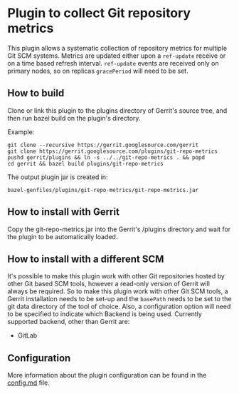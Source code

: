 # Plugin to collect Git repository metrics

This plugin allows a systematic collection of repository metrics for multiple Git SCM systems.
Metrics are updated either upon a `ref-update` receive or on a time based refresh interval.
`ref-update` events are received only on primary nodes, so on replicas `gracePeriod` will need to be set.

## How to build

Clone or link this plugin to the plugins directory of Gerrit's source tree, and then run bazel build
on the plugin's directory.

Example:

```
git clone --recursive https://gerrit.googlesource.com/gerrit
git clone https://gerrit.googlesource.com/plugins/git-repo-metrics
pushd gerrit/plugins && ln -s ../../git-repo-metrics . && popd
cd gerrit && bazel build plugins/git-repo-metrics
```

The output plugin jar is created in:

```
bazel-genfiles/plugins/git-repo-metrics/git-repo-metrics.jar
```

## How to install with Gerrit

Copy the git-repo-metrics.jar into the Gerrit's /plugins directory and wait for the plugin to be automatically
loaded.

## How to install with a different SCM

It's possible to make this plugin work with other Git repositories hosted by other Git based SCM tools,
however a read-only version of Gerrit will always be required.
So to make this plugin work with other Git SCM tools, a Gerrit installation needs to be set-up and the `basePath`
needs to be set to the git data directory of the tool of choice.
Also, a configuration option will need to be specified to indicate which Backend is being used.
Currently supported backend, other than Gerrit are:
- GitLab

## Configuration

More information about the plugin configuration can be found in the [config.md](src/resources/Documentation/config.md)
file.
